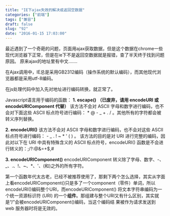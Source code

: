 ```yaml
---
title: "IE下ajax失效的解决或返回空数据"
categories: ["前端"]
tags: ["兼容"]
draft: false
slug: "92"
date: "2016-01-15 17:03:00"
---
```


最近遇到了一个奇葩的问题，页面用ajax获取数据，但是这个数据在chrome一些现代浏览器下正常，但是在ie下不是返回空数据就是报错，查了半天终于找到问题原因。
原来ajax的地址里有中文.......

在Ajax调用中，IE总是采用GB2312编码（操作系统的默认编码），而其他现代浏览器都是采用utf-8编码。

在js处理代码中加入先对地址进行编码转换，就正常了。

Javascript语言用于编码的函数：
**1. escape()**  **（已废弃，请用 encodeURI 或 encodeURIComponent 代替）**
该方法不会对 ASCII 字母和数字进行编码，也不会对下面这些 ASCII 标点符号进行编码： * @ - _ + . / 。其他所有的字符都会被转义序列替换。

**2. encodeURI()**
该方法不会对 ASCII 字母和数字进行编码，也不会对这些 ASCII 标点符号进行编码： - _ . ! ~ * ' ( ) 。
该方法的目的是对 URI 进行完整的编码，因此对以下在 URI 中具有特殊含义的 ASCII 标点符号，encodeURI() 函数是不会进行转义的：;/?:@&=+$,#

**3. encodeURIComponent()**
encodeURIComponent 转义除了字母、数字、-、_、.、!、~、*、'、(和)之外的所有字符。

第一个函数年代太古老，已经不被推荐使用了，那剩下两个怎么选择，其实从字面上看encodeURIComponent()只是多了一个component（零件）单词，所以encodeURI()编码整个URI，而encodeURIComponent() 将文本字符串编码为一个统一资源标识符 (URI) 的一个**组件**。那组建与整个URI又有什么区别，其实就是“/”会被encodeURIComponent()编码，当这个编码结 
果被作为请求发送到 web 服务器时将是无效的。

